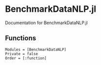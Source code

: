 # BenchmarkDataNLP.jl

Documentation for BenchmarkDataNLP.jl

## Functions

```@autodocs
Modules = [BenchmarkDataNLP]
Private = false
Order = [:function]
```

